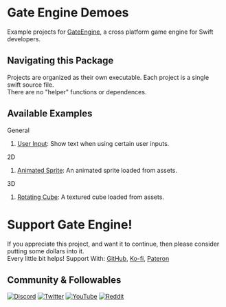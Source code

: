# Gate Engine Demoes
Example projects for [GateEngine](https://github.com/STREGAsGate/GateEngine), a cross platform game engine for Swift developers.

## Navigating this Package
Projects are organized as their own executable.
Each project is a single swift source file.</br>
There are no "helper" functions or dependences.

## Available Examples
General
1. [User Input](Sources/01_UserInput/UserInput.swift): 
Show text when using certain user inputs.

2D
1. [Animated Sprite](Sources/2D_01_AnimatedSprite/AnimatedSprite.swift): 
An animated sprite loaded from assets.

3D
1. [Rotating Cube](Sources/3D_01_RotatingCube/RotatingCube.swift): 
A textured cube loaded from assets.

# Support Gate Engine!
If you appreciate this project, and want it to continue, then please consider putting some dollars into it.
</br>
Every little bit helps! Support With: [GitHub](https://github.com/sponsors/STREGAsGate), [Ko-fi](https://ko-fi.com/STREGAsGate), [Pateron](https://www.patreon.com/STREGAsGate)

## Community & Followables
[![Discord](https://img.shields.io/discord/641809158051725322?label=Hang%20Out&logo=Discord&style=social)](https://discord.gg/5JdRJhD)
[![Twitter](https://img.shields.io/twitter/follow/stregasgate?style=social)](https://twitter.com/stregasgate)
[![YouTube](https://img.shields.io/youtube/channel/subscribers/UCBXFkK2B4w9856wBJfCGufg?label=Subscribe&style=social)](https://youtube.com/stregasgate)
[![Reddit](https://img.shields.io/reddit/subreddit-subscribers/stregasgate?style=social)](https://www.reddit.com/r/stregasgate/)
